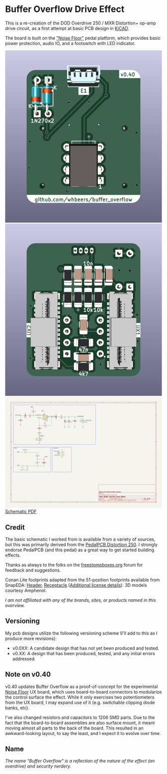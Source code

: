 # Buffer Overflow Drive Effect

This is a re-creation of the DOD Overdrive 250 / MXR Distortion+ op-amp drive circuit, as a first attempt at basic PCB design in [KiCAD](https://www.kicad.org/). 

The board is built on the ["Noise Floor"](https://github.com/whbeers/noise_floor) pedal platform, which provides basic power protection, audio IO, and a footswitch with LED indicator.

![Front render](renders/front.png)
![Back render](renders/back.png)
![Schematic SVG](schematics/buffer_overflow-latest.svg)
[Schematic PDF](schematics/buffer_overflow-latest.pdf)

## Credit
The basic schematic I worked from is available from a variety of sources, but this was primarily derived from the [PedalPCB Distortion 250](https://www.pedalpcb.com/product/dist250/). I strongly endorse PedalPCB (and this pedal) as a great way to get started building effects.

Thanks as always to the folks on the [freestompboxes.org](https://www.freestompboxes.org/) forum for feedback and suggestions.

Conan Lite footprints adapted from the 51-position footprints available from SnapEDA: [Header](https://www.snapeda.com/parts/10162582-1134151LF/Amphenol%20ICC%20(FCI)/view-part/), [Receptacle](https://www.snapeda.com/parts/10162581-3134151LF/Amphenol%20ICC%20(FCI)/view-part/).([Additional license details](hardware/SnapEDA_Licensing.txt)). 3D models courtesy Amphenol.

*I am not affiliated with any of the brands, sites, or products named in this overview.*

## Versioning

My pcb designs utilize the following versioning scheme (I'll add to this as I produce more revisions):
 - v0.0XX: A candidate design that has not yet been produced and tested.
 - v0.XX: A design that has been produced, tested, and any initial errors addressed.

## Note on v0.40

v0.40 updates Buffer Overflow as a proof-of-concept for the experimental [Noise Floor](https://github.com/whbeers/noise_floor) UX board, which uses board-to-board connectors to modularize the control surface the effect. While it only exercises two potentiometers from the UX board, I may expand use of it (e.g. switchable clipping diode banks, etc).

I've also changed resistors and capacitors to 1206 SMD parts. Due to the fact that the board-to-board assemblies are also surface mount, it meant moving almost all parts to the back of the board. This resulted in an awkward-looking layout, to say the least, and I expect it to evolve over time.

## Name
*The name "Buffer Overflow" is a reflection of the nature of the effect (an overdrive) and security nerdery.*
